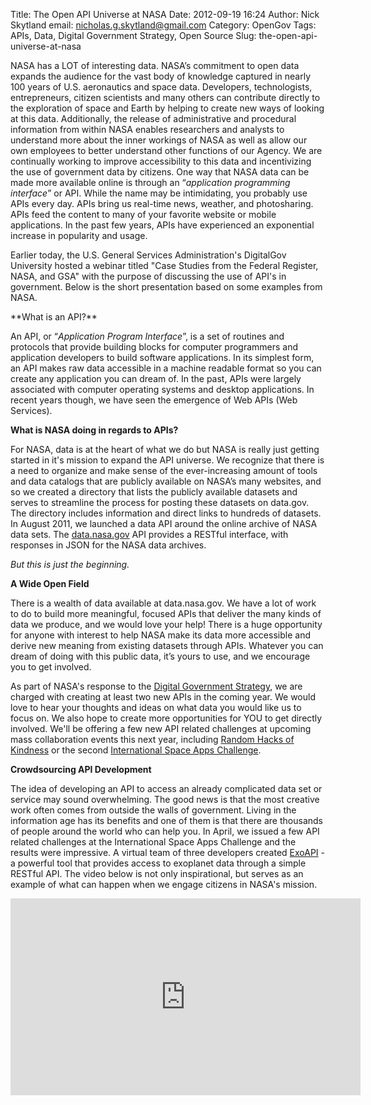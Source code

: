 Title: The Open API Universe at NASA
Date: 2012-09-19 16:24
Author: Nick Skytland
email: nicholas.g.skytland@gmail.com
Category: OpenGov
Tags: APIs, Data, Digital Government Strategy, Open Source
Slug: the-open-api-universe-at-nasa

NASA has a LOT of interesting data. NASA’s commitment to open data
expands the audience for the vast body of knowledge captured in nearly
100 years of U.S. aeronautics and space data. Developers, technologists,
entrepreneurs, citizen scientists and many others can contribute
directly to the exploration of space and Earth by helping to create new
ways of looking at this data. Additionally, the release of
administrative and procedural information from within NASA enables
researchers and analysts to understand more about the inner workings of
NASA as well as allow our own employees to better understand other
functions of our Agency. We are continually working to improve
accessibility to this data and incentivizing the use of government data
by citizens. One way that NASA data can be made more available online is
through an “*application programming interface*” or API. While the name
may be intimidating, you probably use APIs every day. APIs bring us
real-time news, weather, and photosharing. APIs feed the content to many
of your favorite website or mobile applications. In the past few years,
APIs have experienced an exponential increase in popularity and usage.

Earlier today, the U.S. General Services Administration's DigitalGov
University hosted a webinar titled "Case Studies from the Federal
Register, NASA, and GSA" with the purpose of discussing the use of API's
in government. Below is the short presentation based on some examples
from NASA.

<p>
<script async class="speakerdeck-embed" data-id="505a1865f4e6ad000200211d" data-ratio="1.3333333333333333" src="//speakerdeck.com/assets/embed.js"></script>
</p>
**What is an API?**

An API, or “*Application Program Interface*”, is a set of routines and
protocols that provide building blocks for computer programmers and
application developers to build software applications. In its simplest
form, an API makes raw data accessible in a machine readable format so
you can create any application you can dream of. In the past, APIs were
largely associated with computer operating systems and desktop
applications. In recent years though, we have seen the emergence of Web
APIs (Web Services).

**What is NASA doing in regards to APIs?**

For NASA, data is at the heart of what we do but NASA is really just
getting started in it's mission to expand the API universe. We recognize
that there is a need to organize and make sense of the ever-increasing
amount of tools and data catalogs that are publicly available on NASA’s
many websites, and so we created a directory that lists the publicly
available datasets and serves to streamline the process for posting
these datasets on data.gov. The directory includes information and
direct links to hundreds of datasets. In August 2011, we launched a data
API around the online archive of NASA data sets. The [data.nasa.gov][]
API provides a RESTful interface, with responses in JSON for the NASA
data archives.

*But this is just the beginning.*

**A Wide Open Field**

There is a wealth of data available at data.nasa.gov. We have a lot of
work to do to build more meaningful, focused APIs that deliver the many
kinds of data we produce, and we would love your help! There is a huge
opportunity for anyone with interest to help NASA make its data more
accessible and derive new meaning from existing datasets through APIs.
Whatever you can dream of doing with this public data, it’s yours to
use, and we encourage you to get involved.

As part of NASA's response to the [Digital Government Strategy][], we
are charged with creating at least two new APIs in the coming year. We
would love to hear your thoughts and ideas on what data you would like
us to focus on. We also hope to create more opportunities for YOU to get
directly involved. We'll be offering a few new API related challenges at
upcoming mass collaboration events this next year, including [Random
Hacks of Kindness][] or the second [International Space Apps
Challenge][].

**Crowdsourcing API Development**

The idea of developing an API to access an already complicated data set
or service may sound overwhelming. The good news is that the most
creative work often comes from outside the walls of government. Living
in the information age has its benefits and one of them is that there
are thousands of people around the world who can help you. In April, we
issued a few API related challenges at the International Space Apps
Challenge and the results were impressive. A virtual team of three
developers created [ExoAPI][] - a powerful tool that provides access to
exoplanet data through a simple RESTful API. The video below is not only
inspirational, but serves as an example of what can happen when we
engage citizens in NASA's mission.

<iframe width="560" height="315" src="http://www.youtube.com/embed/P7sSOSzvSdY" frameborder="0" allowfullscreen></iframe>

  [data.nasa.gov]: http://www.data.nasa.gov
  [Digital Government Strategy]: http://www.nasa.gov/agency/digitalstrategy/index.html
  [Random Hacks of Kindness]: http://www.rhok.org/
  [International Space Apps Challenge]: http://spaceappschallenge.org/
  [ExoAPI]: http://exoapi.com/
